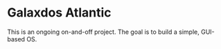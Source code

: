 # Galaxdos Atlantic

This is an ongoing on-and-off project. The goal is to build a simple, GUI-based OS.
